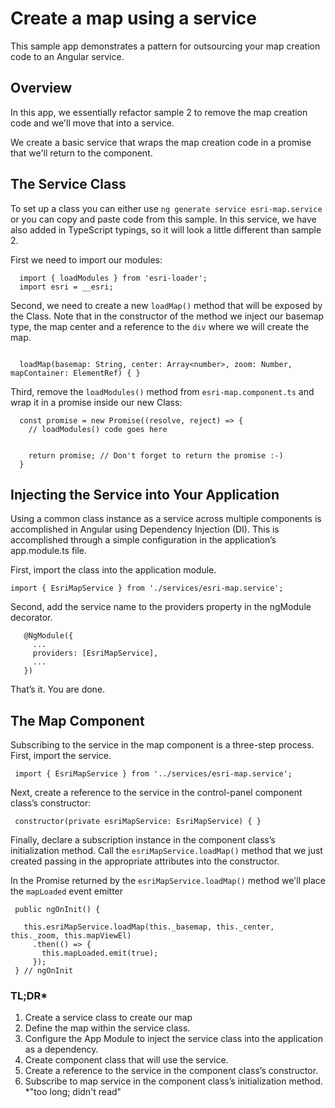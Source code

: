 # Create a map using a service 

This sample app demonstrates a pattern for outsourcing your map creation code to an Angular service.

## Overview
In this app, we essentially refactor sample 2 to remove the map creation code and we'll move that into a service.

We create a basic service that wraps the map creation code in a promise that we'll return to the component.

## The Service Class
To set up a class you can either use `ng generate service esri-map.service` or you can copy and paste code from this sample. In this service, we have also added in TypeScript typings, so it will look a little different than sample 2. 

First we need to import our modules:

```
  import { loadModules } from 'esri-loader';
  import esri = __esri;

```

Second, we need to create a new `loadMap()` method that will be exposed by the Class. Note that in the constructor of the method we inject our basemap type, the map center and a reference to the `div` where we will create the map.

```

  loadMap(basemap: String, center: Array<number>, zoom: Number, mapContainer: ElementRef) { }

```

Third, remove the `loadModules()` method from `esri-map.component.ts` and wrap it in a promise inside our new Class:

```
  const promise = new Promise((resolve, reject) => {  
    // loadModules() code goes here
    
    
    return promise; // Don't forget to return the promise :-)
  }

```


## Injecting the Service into Your Application
 Using a common class instance as a service across multiple components is accomplished in Angular using Dependency Injection (DI).  This is accomplished through a simple configuration in the application’s app.module.ts file.
 
 First, import the class into the application module.
 ```
 import { EsriMapService } from './services/esri-map.service';
 ```
 Second, add the service name to the providers property in the ngModule decorator.
 
 ```
    @NgModule({
      ...
      providers: [EsriMapService],
      ...
    })
 ```
 That’s it.  You are done.
 
 ## The Map Component
 Subscribing to the service in the map component is a three-step process.  First, import the service.
 ```
  import { EsriMapService } from '../services/esri-map.service';
 ```
 Next, create a reference to the service in the control-panel component class’s constructor:
 
 ```
  constructor(private esriMapService: EsriMapService) { }
 ```
 Finally, declare a subscription instance in the component class’s initialization method.  Call the `esriMapService.loadMap()` method that we just created passing in the appropriate attributes into the constructor.
 
In the Promise returned by the `esriMapService.loadMap()` method we'll place the `mapLoaded` event emitter
 
 ```
  public ngOnInit() {

    this.esriMapService.loadMap(this._basemap, this._center, this._zoom, this.mapViewEl)
      .then(() => {
        this.mapLoaded.emit(true);
      });
  } // ngOnInit
 ```
 
### TL;DR*
1.	Create a service class to create our map
2.	Define the map within the service class.
3.	Configure the App Module to inject the service class into the application as a dependency.
4.	Create component class that will use the service.
5.	Create a reference to the service in the component class’s constructor.
6.	Subscribe to map service in the component class’s initialization method.
*"too long; didn't read"
